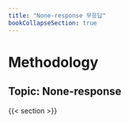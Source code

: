 ```yaml
---
title: "None-response 무응답"
bookCollapseSection: true
---
```


# Methodology
## Topic: None-response 

{{< section >}}